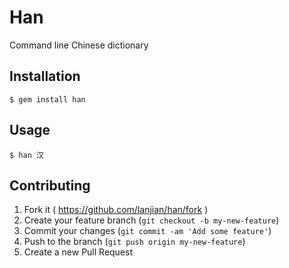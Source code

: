 # Han

Command line Chinese dictionary

## Installation

    $ gem install han

## Usage

    $ han 汉

## Contributing

1. Fork it ( https://github.com/lanjian/han/fork )
2. Create your feature branch (`git checkout -b my-new-feature`)
3. Commit your changes (`git commit -am 'Add some feature'`)
4. Push to the branch (`git push origin my-new-feature`)
5. Create a new Pull Request
